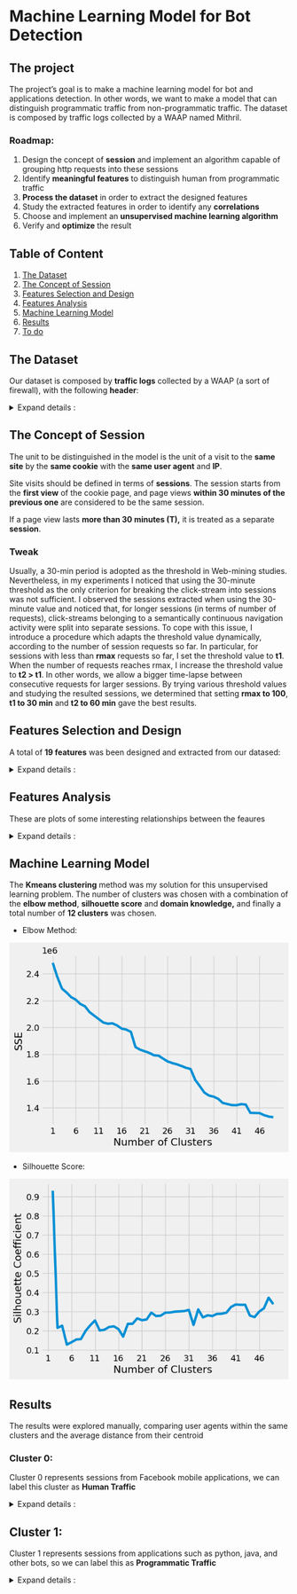 # Machine Learning Model for Bot Detection

## The project
The project’s goal is to make a machine learning model for bot and applications detection. In other words, we want to make a model that can distinguish programmatic traffic from non-programmatic traffic. The dataset is composed by traffic logs collected by a WAAP named Mithril.

### Roadmap:

1. Design the concept of **session** and implement an algorithm capable of grouping http requests into these sessions
2. Identify **meaningful features** to distinguish human from programmatic traffic
3. **Process the dataset** in order to extract the designed features
4. Study the extracted features in order to identify any **correlations** 
5. Choose and implement an **unsupervised machine learning algorithm**
6. Verify and **optimize** the result 


## Table of Content

1. [The Dataset](#the-dataset)
2. [The Concept of Session](#the-concept-of-session)
3. [Features Selection and Design](#features-selection-and-design)
4. [Features Analysis](#features-analysis)
5. [Machine Learning Model](#machine-learning-model)
6. [Results](#results)
7. [To do]()


## The Dataset

Our dataset is composed by <b>traffic logs</b> collected by a WAAP (a sort of firewall), with the following <b>header</b>:
<details> 

<summary>  Expand details : </summary>


* **Timestamp** - The log's timestamp
  - *for example* Mar 24, 2023 @ 17:07:41.000
* **index** - Elastic search index
  - *for example* .ds-waap-logs-2023.03.23-000344
* **customer** - The name of the waap's customer
  - *for example* McDonald
* **Geoip.city_name** - The name of the client's city (ip)
  - *for example* Rome
* **Geoip.continent_name** - The name of the client's continent (ip)
  - *for example* Europe
* **Geoip.country_code2** - The country code of the client (ip)
  - *for example* IT
* **Geoip.country_name** - The country name of the client (ip)
  - *for example* Italy
* **Geoip.region_iso_code** - The iso_code of the client(ip)
  - *for example* IT-RM
* **Geoip.location** - The coordinates of the client (ip)
  - *for example* POINT(12.6843 56.1188)
* **Nodename** - The elasticsearch's node
  - *for example* ip-10-0-4-154.eu-central-1.compute.internal
* **Real_client_ip** - The client's ip
  - *for example* 134.30.168.24
* **service-id** - ID of a customer service
  - *for example* 54fd94af-c2b7-492a-bd6d-617f36bfd0b2

* **transaction.producer.components** - Components of the transaction producer
  - *for example* OWASP_CRS/3.4.0-dev
* **transaction.producer.secrules_engine** - Status of the security rules engine
  - *for example* Enabled
* **transaction.request.body** - Request body content
  - *for example* (empty)
* **transaction.request.headers_json** - Request headers in JSON format, 
  - *for example* {"user-agent": "Mozilla/5.0 (Windows NT 10.0; Win64; x64) AppleWebKit/537.36 (KHTML, like Gecko) Chrome/111.0.0.0 Safari/537.36", "X-Forwarded-Proto": "https", "sec-fetch-site": "same-site", "access-control-request-headers": "authorization,storecode", "accept": "/", "access-control-request-method": "GET", "origin": "blablabla.cloud.customername.it", "sec-fetch-mode": "cors", "X-Amzn-Trace-Id": "Root=1-641dcacd-65d99e7800477fab69c2742e", "Host": "blablablabla.cloud.customername.it", "X-Forwarded-Port": "443", "referer": "blablabla.cloud.customername.it/", "X-Forwarded-For": "44.243.254.234", "sec-fetch-dest": "empty", "accept-encoding": "gzip, deflate, br", "accept-language": "it-IT,it;q=0.9,en-US;q=0.8,en;q=0.7"}
* **transaction.request.headers_map.content-lenght** - Content length of the request headers map
  - *for example*: 593
* **transaction.request.headers_map_content-type** - Content type of the request headers map
  - *for example*: application/json
* **transaction.request.headers_map.host** - Host in the request headers
  - *for example*: blablabla.cloud.customer.it
* **transaction.request.headers_map.origin** - Origin in the request headers
  - *for example* -
* **transaction.request.headers_map.referer** - Referer in the request headers map
  - *for example* -
* **transaction.request.headers_map.user-agent** - User agent in the request headers
  -  *for example* Amazon-Route53-Health-Check-Service (ref 293dce71-3b67-498f-bd2c-4564e152a418; report amzn.to/1vsLAci)
* **transaction.request.headers_map.x-forwarded-for** - X-Forwarded-For in the request headers map
  - *for example* 44.253.252.234
* **transaction.request.headers_map.x-forwarded-port** - X-Forwarded-Port in the request headers map
  - *for example* 443
* **transaction.request.headers_map.x-forwarded-proto** - X-Forwarded-Proto in the request headers map
  - *for example* https
* **transaction.request.http_version** - HTTP version of the request
  - *for example* 1.1
* **transaction.request.method** - HTTP method of the request
  - *for example* GET
* **transaction.request.uri** - URI of the request
  - *for example* /v1/craftsmen?storeCode=001
* **transaction.request.uri_path** - Path of the URI in the request
  - *for example* /v1/craftsmen
* **transaction.response.body** - Response body content
  - *for example* (empty)
* **transaction.reponse.headers_json** - Response headers in JSON format, 
  - *for example* {"X-waap-Webapp-Group": "pub", "X-waap-Upstream-Latency": "5", "ETag": "W/\"2-vyGp6PvFi4sFtPoIWeDReyIC8\"", "Connection": "keep-alive", "X-Powered-By": "Express", "Content-Type": "application/json; charset=utf-8", "Content-Length": "2", "Date": "Fri, 24 Mar 2023 16:07:41 GMT", "X-waap-Proxy-Latency": "4", "Server": ""}
* **transactin.response.headers_map.content-encoding** - Content encoding in the response headers map
  - *for example* gzip
* **transaction.response.headers_map.content-lenght** - Content length in the response headers map
  - *for example* 96
* **transaction.response.headers_map.content-type** - Content type in the response headers map
  - *for example* application/json
* **transaction.response.headers_map.set-cookie** - Set-Cookie in the response headers map
  - *for example* -
* **transaction.response.headers_map.x-waap-cache** - X-waap-cache in the response headers map
  - *for example* hit
* **transaction.response.headers_map.x-waap-cache-key** - X-waap-cache-key in the response headers map
  - *for example* 6268d5b311ca5w45c2d5306d1f3f22f4
* **transaction.response.headers_map.x-waap-cache-type** - X-waap-cache-type in the response headers map
  - *for example* fresh
* **transaction.response.headers_map.x-waap-proxy-latency** - X-waap-proxy-latency in the response headers map
  - *for example* 34
* **transaction.response.headers_map.x-waap-response-latency** - X-waap-response-latency in the response headers map
  - *for example* 30
* **transaction.response.headers_map.x-waap-upstream-latency** - X-waap-upstream-latency in the response headers map
  - *for example* 966
* **transaction.response.headers.map.x-waap-webapp-group** - X-waap-webapp-group in the response headers map
  - *for example* pub
* **transaction.response.http_code** - HTTP status code of the response
  - *for example* 404
* **transaction.time_stamp** - Timestamp of the transaction
  - *for example* Fri Mar 24 17:07:38 2023
* **transaction.useragent.device** - Device information from the user agent
  - *for example* Other
* **transaction.useragent.family** - User agent family
  - *for example* Amazon-Route53-Health-Check-Service
* **transaction.useragent.os** - Operating system information from the user agent
  - *for example* Other
* **transaction.useragent.os_version** - Operating system version from the user agent
  - *for example* -
* **transaction.useragent.ua_string** - User agent string
  - *for example* Amazon-Route53-Health-Check-Service (ref 293dce71-3b67-498f-bd2c-4564e152a418; report amzn.to/1veLAci)
</details> 

## The Concept of Session
The unit to be distinguished in the model is the unit of a visit to the **same site** by the **same cookie** with the **same user agent** and **IP**. 

Site visits should be defined in terms of **sessions**. The session starts from the **first view** of the cookie page, and page views **within 30 minutes of the previous one** are considered to be the same session. 

If a page view lasts **more than 30 minutes (T),** it is treated as a separate **session**.

### Tweak
Usually, a 30-min period is adopted as the threshold in Web-mining studies. Nevertheless, in my experiments I noticed that using the 30-minute threshold as the only criterion for breaking the click-stream into sessions was not sufficient. I observed the sessions extracted when using the 30-minute value and noticed that, for longer sessions (in terms of number of requests), click-streams belonging to a semantically continuous navigation activity were split into separate sessions. To cope with this issue, I introduce a procedure which adapts the threshold value dynamically, according to the number of session requests so far. In particular, for sessions with less than **rmax** requests so far, I set the threshold value to **t1**. When the number of requests reaches rmax, I increase the threshold value to **t2 > t1**. In other words, we allow a bigger time-lapse between consecutive requests for larger sessions. By trying various threshold values and studying the resulted sessions, we determined that setting **rmax to 100**, **t1 to 30 min** and **t2 to 60 min** gave the best results. 


## Features Selection and Design
A total of <b>19 features</b> was been designed and extracted from our datased:
<details> 

<summary>  Expand details : </summary>

  * **userAgent**: The user agent of the user who made the request.
    - I adopted the **bag of words expression**, a general conversion process of text information
      ```
      Initial State：
      Mozilla/5.0 (Macintosh; Intel Mac OS X 10_14_4) AppleWebKit/605.1.15 (KHTML, like Gecko) Version/12.1
      Safari/605.1.15

      Transformed：
      mozilla / macintosh / intel / mac / os / x / applewebkit / khtml / like / gecko / version / safari
      ```
  * **noRequests**: The total number of requests (session lenght)
    - This value is obtained by counting the number of requests that compose the session
  
  * **volume**: The total volume of data sent to the client [KB]
    - This value is obtained by summing the volume transferred to the client in each request for each session
  
  * **avgVolume**: The average volume transferred to the client
  
  * **stDevVolume**: The standard deviation of the volume transferred to the client
  
  * **totalTime**: The session duration in seconds
    - This value is obtained by subtracting the timestamp of the most recent request from the least recent one
  
  * **avgTime**: The average time between requests
  
  * **stDevTime**: The standard deviation of the volume transferred to the client between requests
  
  * **Night**: The % of requests made between 2am to 6am (local time)
    - This value was obtained by a conversion of the timezone
  
  * **Repeated**: The reoccurence rate of file requests
  
  * **Error**: The % of requests with status >= 400
  
  * **GET**: The % of requests made with GET method
  
  * **POST**: The % of requests made with POST method
  
  * **OTHER**: The % of requests made with other methods
  
  * **Width**: The width of the traversal path in the url space
  * **Depth**: The depth of the traversal path in the url space
    - The **width and depth** attributes are computed by one string a representative graph based on the URI names of the requested pages. For example, if a session contains requests for the following pages, {/A, /A/B, /A/B/C}, then its width will be 1 and its depth will be 3. Basically, the width attribute measures the number of leaf nodes generated in the graph while the depth attribute measures the maximum depth of the tree(s) within the graph. Therefore, a session that contains requests for {/A, /A/B, /C, /D} will have a width of 3 and a depth of 2.
  
  * **nullReferrer**: The % of requests with referrer = "-"
  
  * **Image**: The % of images requested
  
  * **MaxSustainedClickRate**: The maximum number of clicks in a sliding window.
    - A **click** is a request for an HTML file. This feature corresponds to the maximum number of HTML requests achieved within a certain time-window inside a session. The intuition behind this is that there is an upper bound on the maximum number of clicks that a human can issue within some specific time-frame t, which is dictated by human factors. To capture this feature, we first set the time-frame value of t and then use a sliding window of time t over a given session in order to measure the maximum sustained click rate in that session. For example, if we set t to 12 s and find that the maximum number of clicks within some 12-s time-window inside that session is 36, we conclude that the maximum sustained click rate is 3 clicks per second. This indicates a robot-like rather than a human-like behavior. The sliding window approach starts from the first HTML request of a session and keeps a record of the maximum number of clicks within each window, sliding the window by one HTML request until we reach the last one of the given session. The maximum of all the clicks per window gives the value of this feature
</details> 

## Features Analysis
These are plots of some interesting relationships between the feaures
<details> 

<summary>  Expand details : </summary>
  
  * Distribution between **volume** and **number of requests**
    <center><img src="/img/volume-noreq.png" alt="volume vs number of requests"></center>
  
  * Distribution between **total_time** and **number of requests**
    <center><img src="/img/total_time-noreq.png" alt="total time vs number of requests"></center>
  
  * Distribution between **recurrence** and **number of requests**
    <center><img src="/img/recu-noreq.png" alt="recurrence vs number of requests"></center>
  
  * Distribution between **avgTime** and **total_time**
    <center><img src="/img/avgtime-totaltime.png" alt="average time vs total time"></center>
  
</details>

## Machine Learning Model

The **Kmeans clustering** method was my solution for this unsupervised learning problem. The number of clusters was chosen with a combination of the **elbow method**, **silhouette score** and **domain knowledge,** and finally a total number of **12 clusters** was chosen.

* Elbow Method:
 <center><img src="/img/Elbow.png" alt="elbow method"></center>
 
* Silhouette Score:
 <center><img src="/img/Silhouette.png" alt="Silhouette Score"></center>
 
## Results
The results were explored manually, comparing user agents within the same clusters and the average distance from their centroid

### Cluster 0:
Cluster 0 represents sessions from Facebook mobile applications, we can label this cluster as **Human Traffic**
<details> 

<summary>  Expand details : </summary>
  
* **User Agent** : mozilla / applewebkit / khtml / gecko / mobile / fban / fbios / fbav / fbbv / fbdv / fbmd / fbsn / fbsv / fbss / fbid / phone / fblc / qaau / fbop / fbrv

  - **Media Distanza** : 150.39

  - **Conteggio totale** : 1



* **User Agent** : mozilla / applewebkit / khtml / gecko / mobile / fban / fbios / fbdv / fbmd / fbsn / fbsv / fbss / fbid / phone / fblc / fbop

  - **Media Distanza** : 104.39

  - **Conteggio totale** : 2



* **User Agent** : mozilla / linux / android / build / huaweimed / applewebkit / khtml / like / gecko / version / chrome / mobile / safari / fban / fblc / fbav / fbdm / displaymetrics / density / width / height / scaleddensity / xdpi / ydpi / densitydpi / noncompatwidthpixels / noncompatheightpixels / noncompatdensity / noncompatdensitydpi / noncompatxdpi / noncompatydpi

  - **Media Distanza** : 291.64

  - **Conteggio totale** : 1
</details>


## Cluster 1:
Cluster 1 represents sessions from applications such as python, java, and other bots, so we can label this as **Programmatic Traffic**
<details> 

<summary>  Expand details : </summary>
  
* **User Agent** : apache / httpclient / java

  - **Media Distanza** : 22.11

  - **Conteggio totale** : 15



* **User Agent** : java / http / client

  - **Media Distanza** : 54.34

  - **Conteggio totale** : 2



* **User Agent** : linkedinbot / compatible / mozilla / apache / httpclient / http / linkedin

  - **Media Distanza** : 122.72

  - **Conteggio totale** : 1



* **User Agent** : mozilla / compatible / msie / windows / trident / slcc / media / center / cmdtdfjs / wbxapp / zoom

  - **Media Distanza** : 216.21

  - **Conteggio totale** : 1



* **User Agent** : mozilla / windows / applewebkit / khtml / like / gecko / chrome / safari / edition / campaign

  - **Media Distanza** : 123.64

  - **Conteggio totale** : 1



* **User Agent** : python / aiohttp

  - **Media Distanza** : 94.96

  - **Conteggio totale** : 1



* **User Agent** : python / requests

  - **Media Distanza** : 56.25

  - **Conteggio totale** : 4



* **User Agent** : zoominfobot / zoominfobot / zoominfo

  - **Media Distanza** : 123.63

  - **Conteggio totale** : 1
  
## Cluster 2:
Cluster 2 represents sessions from apple mobile devices and we can label this traffic as **Human Traffic**
<details> 

<summary>  Expand details : </summary>
  
* **User Agent**: mozilla / applewebkit / khtml / gecko / crios / mobile / safari
  - **Media Distanza**: 13.66
  - **Conteggio totale**: 42

* **User Agent**: mozilla / applewebkit / khtml / gecko / edgios / version / mobile / safari
  - **Media Distanza**: 62.43
  - **Conteggio totale**: 2

* **User Agent**: mozilla / applewebkit / khtml / gecko / mobile
  - **Media Distanza**: 4.47
  - **Conteggio totale**: 25

* **User Agent**: mozilla / applewebkit / khtml / gecko / mobile / safari
  - **Media Distanza**: 4.30
  - **Conteggio totale**: 43

* **User Agent**: mozilla / applewebkit / khtml / gecko / version / mobile / safari
  - **Media Distanza**: 3.82
  - **Conteggio totale**: 621

* **User Agent**: mozilla / ipad / applewebkit / khtml / gecko / crios / mobile / safari
  - **Media Distanza**: 33.81
  - **Conteggio totale**: 1

* **User Agent**: mozilla / ipad / applewebkit / khtml / gecko / mobile
  - **Media Distanza**: 31.40
  - **Conteggio totale**: 1

* **User Agent**: mozilla / ipad / applewebkit / khtml / gecko / mobile / safari
  - **Media Distanza**: 31.30
  - **Conteggio totale**: 3

* **User Agent**: mozilla / ipad / applewebkit / khtml / gecko / version / mobile / safari
  - **Media Distanza**: 31.15
  - **Conteggio totale**: 3

* **User Agent**: mozilla / macintosh / intel / applewebkit / khtml / like / gecko
  - **Media Distanza**: 7.73
  - **Conteggio totale**: 5

* **User Agent**: mozilla / macintosh / intel / applewebkit / khtml / like / gecko / chrome / safari
  - **Media Distanza**: 7.82
  - **Conteggio totale**: 113

* **User Agent**: mozilla / macintosh / intel / applewebkit / khtml / like / gecko / version / mobile / safari
  - **Media Distanza**: 6.23
  - **Conteggio totale**: 3

* **User Agent**: mozilla / macintosh / intel / applewebkit / khtml / like / gecko / version / safari
  - **Media Distanza**: 6.77
  - **Conteggio totale**: 124

* **User Agent**: mozilla / macintosh / intel / applewebkit / khtml / like / gecko / version / safari / applebot / http / apple / applebot
  - **Media Distanza**: 42.62
  - **Conteggio totale**: 8

* **User Agent**: mozilla / macintosh / intel / gecko / firefox
  - **Media Distanza**: 9.97
  - **Conteggio totale**: 20
</details
  
## Cluster 3
  Cluster 2 represents sessions from apple mobile devices and we can label this traffic as **Human Traffic**
<details> 

<summary>  Expand details : </summary>
#to do

